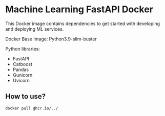 # Machine Learning FastAPI Docker

This Docker image contains dependencies to get started with developing and deploying ML services.

Docker Base Image: Python3.9-slim-buster

Python libraries:

- FastAPI 
- Catboost
- Pandas
- Gunicorn 
- Uvicorn


## How to use?


```
docker pull ghcr.io/../
```


